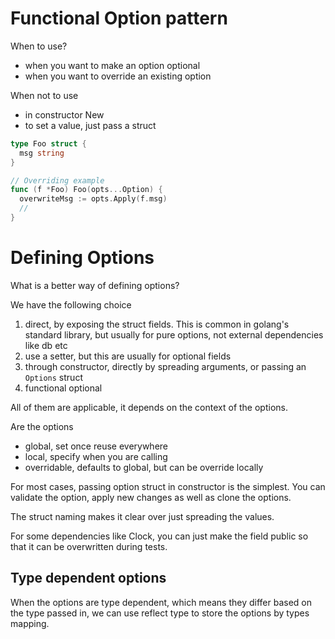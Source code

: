 # Functional Option pattern

When to use?
- when you want to make an option optional
- when you want to override an existing option

When not to use
- in constructor New
- to set a value, just pass a struct

```go
type Foo struct {
  msg string
}

// Overriding example
func (f *Foo) Foo(opts...Option) {
  overwriteMsg := opts.Apply(f.msg)
  // 
}
```

# Defining Options

What is a better way of defining options?

We have the following choice

1. direct, by exposing the struct fields. This is common in golang's standard library, but usually for pure options, not external dependencies like db etc
2. use a setter, but this are usually for optional fields
3. through constructor, directly by spreading arguments, or passing an `Options` struct
4. functional optional

All of them are applicable, it depends on the context of the options.

Are the options
- global, set once reuse everywhere
- local, specify when you are calling
- overridable, defaults to global, but can be override locally

For most cases, passing option struct in constructor is the simplest. You can validate the option, apply new changes as well as clone the options.

The struct naming makes it clear over just spreading the values.

For some dependencies like Clock, you can just make the field public so that it can be overwritten during tests.

## Type dependent options

When the options are type dependent, which means they differ based on the type passed in, we can use reflect type to store the options by types mapping.
